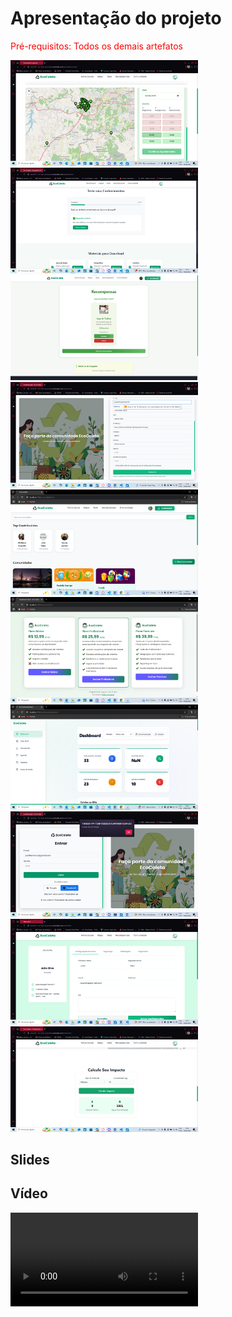 
# Apresentação do projeto

<span style="color:red">Pré-requisitos: Todos os demais artefatos</span>
<p>
  <img src="image-13.png" alt="image-13" width="300" />
  <img src="image-15.png" alt="image-15" width="300" />
  <img src="image-17.png" alt="image-17" width="300" />
  <img src="image-3.png" alt="image-3" width="300" />
  <img src="image-36.png" alt="image-36" width="300" />
  <img src="image-43.png" alt="image-43" width="300" />
  <img src="image-44.png" alt="image-44" width="300" />
  <img src="image-6.png" alt="image-6" width="300" />
  <img src="image-7.png" alt="image-7" width="300" />
  <img src="image-8.png" alt="image-8" width="300" />
</p>

## Slides



## Vídeo

<video src="EcoColeta.mp4"></video>


